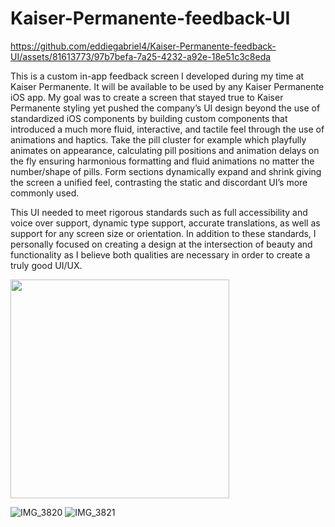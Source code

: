 # Kaiser-Permanente-feedback-UI

https://github.com/eddiegabriel4/Kaiser-Permanente-feedback-UI/assets/81613773/97b7befa-7a25-4232-a92e-18e51c3c8eda

This is a custom in-app feedback screen I developed during my time at Kaiser Permanente. It will be available to be used by any Kaiser Permanente iOS app. My goal was to create a screen that stayed true to Kaiser Permanente styling yet pushed the company’s UI design beyond the use of standardized iOS components by building custom components that introduced a much more fluid, interactive, and tactile feel through the use of animations and haptics. Take the pill cluster for example which playfully animates on appearance, calculating pill positions and animation delays on the fly ensuring harmonious formatting and fluid animations no matter the number/shape of pills. Form sections dynamically expand and shrink giving the screen a unified feel, contrasting the static and discordant UI’s more commonly used. 

This UI needed to meet rigorous standards such as full accessibility and voice over support, dynamic type support, accurate translations, as well as support for any screen size or orientation. In addition to these standards, I personally focused on creating a design at the intersection of beauty and functionality as I believe both qualities are necessary in order to create a truly good UI/UX.

<img src="https://github.com/eddiegabriel4/Kaiser-Permanente-feedback-UI/assets/81613773/2d3664cd-c640-4225-9650-05ffee8ad41d" width="350">

![IMG_3820](https://github.com/eddiegabriel4/Kaiser-Permanente-feedback-UI/assets/81613773/2d3664cd-c640-4225-9650-05ffee8ad41d)
![IMG_3821](https://github.com/eddiegabriel4/Kaiser-Permanente-feedback-UI/assets/81613773/097cdd59-965e-4e27-8ae5-22c702e31c6a)
